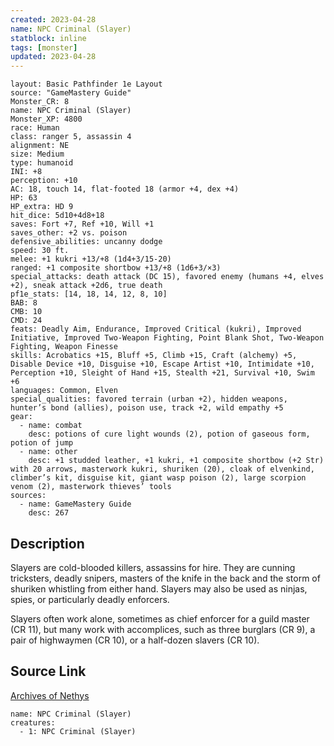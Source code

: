 ```yaml
---
created: 2023-04-28
name: NPC Criminal (Slayer)
statblock: inline
tags: [monster]
updated: 2023-04-28
---
```

```statblock
layout: Basic Pathfinder 1e Layout
source: "GameMastery Guide"
Monster_CR: 8
name: NPC Criminal (Slayer)
Monster_XP: 4800
race: Human
class: ranger 5, assassin 4
alignment: NE
size: Medium
type: humanoid
INI: +8
perception: +10
AC: 18, touch 14, flat-footed 18 (armor +4, dex +4)
HP: 63
HP_extra: HD 9
hit_dice: 5d10+4d8+18
saves: Fort +7, Ref +10, Will +1
saves_other: +2 vs. poison
defensive_abilities: uncanny dodge
speed: 30 ft.
melee: +1 kukri +13/+8 (1d4+3/15-20)
ranged: +1 composite shortbow +13/+8 (1d6+3/×3)
special_attacks: death attack (DC 15), favored enemy (humans +4, elves +2), sneak attack +2d6, true death
pf1e_stats: [14, 18, 14, 12, 8, 10]
BAB: 8
CMB: 10
CMD: 24
feats: Deadly Aim, Endurance, Improved Critical (kukri), Improved Initiative, Improved Two-Weapon Fighting, Point Blank Shot, Two-Weapon Fighting, Weapon Finesse
skills: Acrobatics +15, Bluff +5, Climb +15, Craft (alchemy) +5, Disable Device +10, Disguise +10, Escape Artist +10, Intimidate +10, Perception +10, Sleight of Hand +15, Stealth +21, Survival +10, Swim +6
languages: Common, Elven
special_qualities: favored terrain (urban +2), hidden weapons, hunter’s bond (allies), poison use, track +2, wild empathy +5
gear:
  - name: combat
    desc: potions of cure light wounds (2), potion of gaseous form, potion of jump
  - name: other
    desc: +1 studded leather, +1 kukri, +1 composite shortbow (+2 Str) with 20 arrows, masterwork kukri, shuriken (20), cloak of elvenkind, climber’s kit, disguise kit, giant wasp poison (2), large scorpion venom (2), masterwork thieves’ tools
sources:
  - name: GameMastery Guide
    desc: 267
```
## Description
Slayers are cold-blooded killers, assassins for hire. They are cunning tricksters, deadly snipers, masters of the knife in the back and the storm of shuriken whistling from either hand. Slayers may also be used as ninjas, spies, or particularly deadly enforcers.

Slayers often work alone, sometimes as chief enforcer for a guild master (CR 11), but many work with accomplices, such as three burglars (CR 9), a pair of highwaymen (CR 10), or a half-dozen slavers (CR 10).
## Source Link
[Archives of Nethys](https://aonprd.com/NPCDisplay.aspx?ItemName=Criminal%20(Slayer))
```encounter-table
name: NPC Criminal (Slayer)
creatures:
  - 1: NPC Criminal (Slayer)
```
